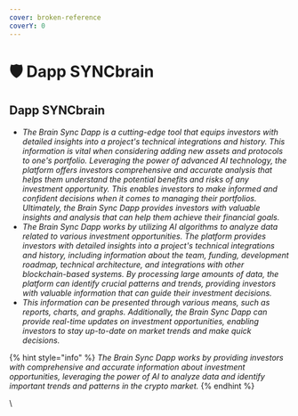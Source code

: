```yaml
---
cover: broken-reference
coverY: 0
---
```


# 🛡 Dapp SYNCbrain

## Dapp SYNCbrain

* _The Brain Sync Dapp is a cutting-edge tool that equips investors with detailed insights into a project's technical integrations and history. This information is vital when considering adding new assets and protocols to one's portfolio. Leveraging the power of advanced AI technology, the platform offers investors comprehensive and accurate analysis that helps them understand the potential benefits and risks of any investment opportunity. This enables investors to make informed and confident decisions when it comes to managing their portfolios. Ultimately, the Brain Sync Dapp provides investors with valuable insights and analysis that can help them achieve their financial goals._&#x20;
* _The Brain Sync Dapp works by utilizing AI algorithms to analyze data related to various investment opportunities. The platform provides investors with detailed insights into a project's technical integrations and history, including information about the team, funding, development roadmap, technical architecture, and integrations with other blockchain-based systems. By processing large amounts of data, the platform can identify crucial patterns and trends, providing investors with valuable information that can guide their investment decisions._
* _This information can be presented through various means, such as reports, charts, and graphs. Additionally, the Brain Sync Dapp can provide real-time updates on investment opportunities, enabling investors to stay up-to-date on market trends and make quick decisions._&#x20;

{% hint style="info" %}
_The Brain Sync Dapp works by providing investors with comprehensive and accurate information about investment opportunities, leveraging the power of AI to analyze data and identify important trends and patterns in the crypto market._
{% endhint %}

\
